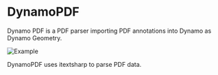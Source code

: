 # DynamoPDF
Dynamo PDF is a PDF parser importing PDF annotations into Dynamo as Dynamo Geometry.

![Example](https://raw.githubusercontent.com/grevit-dev/DynamoPDF/master/Testfiles/Example.png)

DynamoPDF uses itextsharp to parse PDF data.
